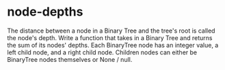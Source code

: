 # node-depths


  The distance between a node in a Binary Tree and the tree's root is called the
  node's depth. Write a function that takes in a Binary Tree and returns the sum of its nodes'
  depths. Each BinaryTree node has an integer value, a left child node, and a right child node. Children
  nodes can either be BinaryTree nodes themselves or None / null.
